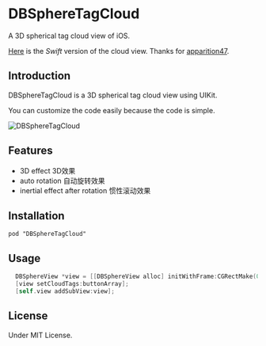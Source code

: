 DBSphereTagCloud
================

A 3D spherical tag cloud view of iOS.

[Here](https://github.com/apparition47/DBSphereTagCloudSwift) is the *Swift* version of the cloud view. Thanks for [apparition47](https://github.com/apparition47).

## Introduction

DBSphereTagCloud is a 3D spherical tag cloud view using UIKit.

You can customize the code easily because the code is simple.

![DBSphereTagCloud](https://raw.githubusercontent.com/dongxinb/DBSphereTagCloud/master/SCREENSHOT.gif)

## Features

* 3D effect 3D效果
* auto rotation 自动旋转效果
* inertial effect after rotation 惯性滚动效果

## Installation

```pod "DBSphereTagCloud"```

## Usage
```Objective-C
  DBSphereView *view = [[DBSphereView alloc] initWithFrame:CGRectMake(0, 100, 320, 320)];
  [view setCloudTags:buttonArray];
  [self.view addSubView:view];
```

## License

Under MIT License.
